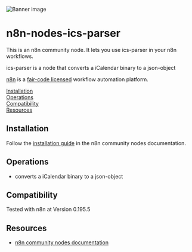 ![Banner image](https://user-images.githubusercontent.com/10284570/173569848-c624317f-42b1-45a6-ab09-f0ea3c247648.png)

# n8n-nodes-ics-parser

This is an n8n community node. It lets you use ics-parser in your n8n workflows.

ics-parser is a node that converts a iCalendar binary to a json-object

[n8n](https://n8n.io/) is a [fair-code licensed](https://docs.n8n.io/reference/license/) workflow automation platform.

[Installation](#installation)  
[Operations](#operations)  
[Compatibility](#compatibility)  
[Resources](#resources)  

## Installation

Follow the [installation guide](https://docs.n8n.io/integrations/community-nodes/installation/) in the n8n community nodes documentation.

## Operations

* converts a iCalendar binary to a json-object

## Compatibility

Tested with n8n at Version 0.195.5

## Resources

* [n8n community nodes documentation](https://docs.n8n.io/integrations/community-nodes/)

